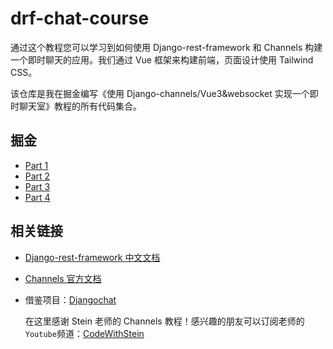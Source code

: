 # drf-chat-course

通过这个教程您可以学习到如何使用 Django-rest-framework 和 Channels 构建一个即时聊天的应用。我们通过 Vue 框架来构建前端，页面设计使用 Tailwind CSS。

该仓库是我在掘金编写《使用 Django-channels/Vue3&websocket 实现一个即时聊天室》教程的所有代码集合。

## 掘金

- [Part 1](https://juejin.cn/post/7269660733939269668)
- [Part 2](https://juejin.cn/post/7270010183840432169)
- [Part 3](https://juejin.cn/post/7271093218581413951)
- [Part 4](https://juejin.cn/post/7271211814574620684)

## 相关链接

- [Django-rest-framework 中文文档](https://q1mi.github.io/Django-REST-framework-documentation/)

- [Channels 官方文档](https://channels.readthedocs.io/en/stable/)

- 借鉴项目：[Djangochat](https://github.com/SteinOveHelset/djangochat)

  在这里感谢 Stein 老师的 Channels 教程！感兴趣的朋友可以订阅老师的`Youtube`频道：[CodeWithStein](https://www.youtube.com/@CodeWithStein)
